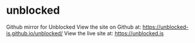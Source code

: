 # unblocked
Github mirror for Unblocked
View the site on Github at: https://unblocked-is.github.io/unblocked/
View the live site at: https://unblocked.is
